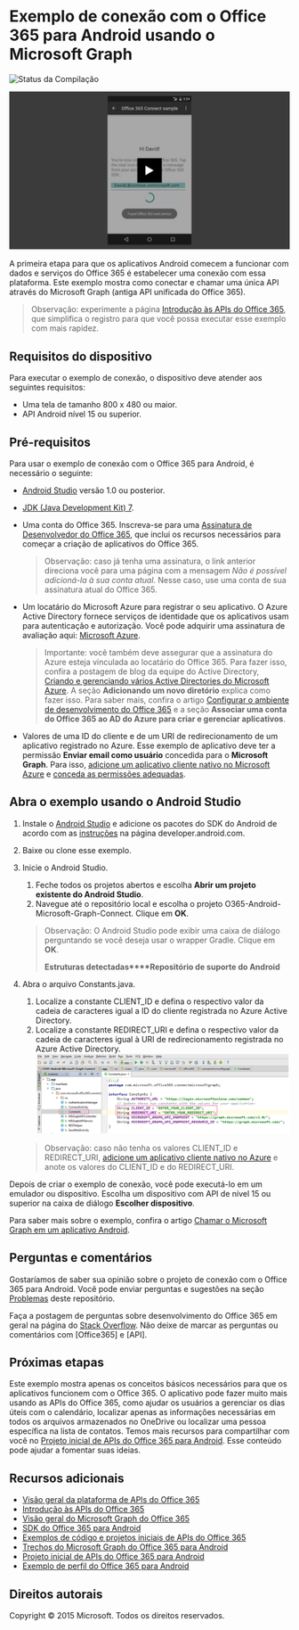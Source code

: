 # Exemplo de conexão com o Office 365 para Android usando o Microsoft Graph

![Status da Compilação](https://ricalo.visualstudio.com/_apis/public/build/definitions/06256fa7-d8e5-4ca0-8639-7c00eb6f1fe9/7/badge)

[ ![Exemplo de conexão com o Office 365](../readme-images/O365-Android-Connect-video_play_icon.png)](https://www.youtube.com/watch?v=3IQIDFrqhY4 "Clique no exemplo para vê-lo em ação")

A primeira etapa para que os aplicativos Android comecem a funcionar com dados e serviços do Office 365 é estabelecer uma conexão com essa plataforma. Este exemplo mostra como conectar e chamar uma única API através do Microsoft Graph (antiga API unificada do Office 365).
> Observação: experimente a página [Introdução às APIs do Office 365](http://dev.office.com/getting-started/office365apis?platform=option-android#setup), que simplifica o registro para que você possa executar esse exemplo com mais rapidez.

## Requisitos do dispositivo

Para executar o exemplo de conexão, o dispositivo deve atender aos seguintes requisitos:

* Uma tela de tamanho 800 x 480 ou maior.
* API Android nível 15 ou superior.
 
## Pré-requisitos

Para usar o exemplo de conexão com o Office 365 para Android, é necessário o seguinte:

* [Android Studio](http://developer.android.com/sdk/index.html) versão 1.0 ou posterior.
* [JDK (Java Development Kit) 7](http://www.oracle.com/technetwork/java/javase/downloads/jdk7-downloads-1880260.html).
* Uma conta do Office 365. Inscreva-se para uma [Assinatura de Desenvolvedor do Office 365](https://profile.microsoft.com/RegSysProfileCenter/wizardnp.aspx?wizid=14b845d0-938c-45af-b061-f798fbb4d170), que inclui os recursos necessários para começar a criação de aplicativos do Office 365.

    > Observação: caso já tenha uma assinatura, o link anterior direciona você para uma página com a mensagem *Não é possível adicioná-la à sua conta atual*. Nesse caso, use uma conta de sua assinatura atual do Office 365.
* Um locatário do Microsoft Azure para registrar o seu aplicativo. O Azure Active Directory fornece serviços de identidade que os aplicativos usam para autenticação e autorização. Você pode adquirir uma assinatura de avaliação aqui: [Microsoft Azure](https://account.windowsazure.com/SignUp).

     > Importante: você também deve assegurar que a assinatura do Azure esteja vinculada ao locatário do Office 365. Para fazer isso, confira a postagem de blog da equipe do Active Directory, [Criando e gerenciando vários Active Directories do Microsoft Azure](http://blogs.technet.com/b/ad/archive/2013/11/08/creating-and-managing-multiple-windows-azure-active-directories.aspx). A seção **Adicionando um novo diretório** explica como fazer isso. Para saber mais, confira o artigo [Configurar o ambiente de desenvolvimento do Office 365](https://msdn.microsoft.com/office/office365/howto/setup-development-environment#bk_CreateAzureSubscription) e a seção **Associar uma conta do Office 365 ao AD do Azure para criar e gerenciar aplicativos**.
      
* Valores de uma ID do cliente e de um URI de redirecionamento de um aplicativo registrado no Azure. Esse exemplo de aplicativo deve ter a permissão **Enviar email como usuário** concedida para o **Microsoft Graph**. Para isso, [adicione um aplicativo cliente nativo no Microsoft Azure](https://msdn.microsoft.com/office/office365/HowTo/add-common-consent-manually#bk_RegisterNativeApp) e [conceda as permissões adequadas](https://github.com/OfficeDev/O365-Android-Microsoft-Graph-Connect/wiki/Grant-permissions-to-the-Connect-application-in-Azure).

## Abra o exemplo usando o Android Studio

1. Instale o [Android Studio](http://developer.android.com/sdk/index.html) e adicione os pacotes do SDK do Android de acordo com as [instruções](http://developer.android.com/sdk/installing/adding-packages.html) na página developer.android.com.
2. Baixe ou clone esse exemplo.
3. Inicie o Android Studio.
	1. Feche todos os projetos abertos e escolha **Abrir um projeto existente do Android Studio**.
	2. Navegue até o repositório local e escolha o projeto O365-Android-Microsoft-Graph-Connect. Clique em **OK**.
	
	> Observação: O Android Studio pode exibir uma caixa de diálogo perguntando se você deseja usar o wrapper Gradle. Clique em **OK**.
	> 
	> **Estruturas detectadas****Repositório de suporte do Android**
4. Abra o arquivo Constants.java.
	1. Localize a constante CLIENT_ID e defina o respectivo valor da cadeia de caracteres igual a ID do cliente registrada no Azure Active Directory.
	2. Localize a constante REDIRECT_URI e defina o respectivo valor da cadeia de caracteres igual à URI de redirecionamento registrada no Azure Active Directory. 
	![Exemplo de conexão com o Office 365](../readme-images/O365-Android-Connect-Constants.png "Valores de ID do cliente e URI de redirecionamento no arquivo Contantes")

    > Observação: caso não tenha os valores CLIENT_ID e REDIRECT_URI, [adicione um aplicativo cliente nativo no Azure](https://msdn.microsoft.com/pt-br/library/azure/dn132599.aspx#BKMK_Adding) e anote os valores do CLIENT_ID e do REDIRECT_URI.

Depois de criar o exemplo de conexão, você pode executá-lo em um emulador ou dispositivo. Escolha um dispositivo com API de nível 15 ou superior na caixa de diálogo **Escolher dispositivo**.

Para saber mais sobre o exemplo, confira o artigo [Chamar o Microsoft Graph em um aplicativo Android](https://graph.microsoft.io/pt-br/docs/platform/android).

## Perguntas e comentários

Gostaríamos de saber sua opinião sobre o projeto de conexão com o Office 365 para Android. Você pode enviar perguntas e sugestões na seção [Problemas](https://github.com/OfficeDev/O365-Android-Microsoft-Graph-Connect/issues) deste repositório.

Faça a postagem de perguntas sobre desenvolvimento do Office 365 em geral na página do [Stack Overflow](http://stackoverflow.com/questions/tagged/Office365+API). Não deixe de marcar as perguntas ou comentários com [Office365] e [API].

## Próximas etapas

Este exemplo mostra apenas os conceitos básicos necessários para que os aplicativos funcionem com o Office 365. O aplicativo pode fazer muito mais usando as APIs do Office 365, como ajudar os usuários a gerenciar os dias úteis com o calendário, localizar apenas as informações necessárias em todos os arquivos armazenados no OneDrive ou localizar uma pessoa específica na lista de contatos. Temos mais recursos para compartilhar com você no [Projeto inicial de APIs do Office 365 para Android](https://github.com/officedev/O365-Android-Start/). Esse conteúdo pode ajudar a fomentar suas ideias.
  
## Recursos adicionais

* [Visão geral da plataforma de APIs do Office 365](https://msdn.microsoft.com/office/office365/howto/platform-development-overview)
* [Introdução às APIs do Office 365](http://dev.office.com/getting-started/office365apis)
* [Visão geral do Microsoft Graph do Office 365](http://graph.microsoft.io)
* [SDK do Office 365 para Android](https://github.com/OfficeDev/Office-365-SDK-for-Android)
* [Exemplos de código e projetos iniciais de APIs do Office 365](https://msdn.microsoft.com/office/office365/howto/starter-projects-and-code-samples)
* [Trechos do Microsoft Graph do Office 365 para Android](https://github.com/OfficeDev/O365-Android-Microsoft-Graph-Snippets)
* [Projeto inicial de APIs do Office 365 para Android](https://github.com/OfficeDev/O365-Android-Start)
* [Exemplo de perfil do Office 365 para Android](https://github.com/OfficeDev/O365-Android-Profile)


## Direitos autorais
Copyright © 2015 Microsoft. Todos os direitos reservados.
